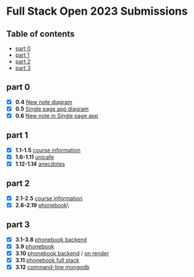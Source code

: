 # Full Stack Open 2023 Submissions <!-- omit from toc -->

## Table of contents <!-- omit from toc -->
- [part 0](#part-0)
- [part 1](#part-1)
- [part 2](#part-2)
- [part 3](#part-3)

## part 0
- [x] **0.4** [New note diagram](./part0/new-note-diagram.md)
- [x] **0.5** [Single page app diagram](./part0/spa-diagram.md)
- [x] **0.6** [New note in Single page app](./part0/spa-new-note-diagram.md)

## part 1
- [x] **1.1-1.5** [course information](./part1/courseinfo/)
- [x] **1.6-1.11** [unicafe](./part1/unicafe/)
- [x] **1.12-1.14** [anecdotes](./part1/anecdotes/)

## part 2
- [x] **2.1-2.5** [course information](./part2/courseinfo/)
- [x] **2.6-2.19** [phonebook](./part2/phonebook/)\

## part 3
- [x] **3.1-3.8** [phonebook backend](https://github.com/nooa-p/fso-part3)
- [x] **3.9** [phonebook](./part3/phonebook/)
- [x] **3.10** [phonebook backend](https://github.com/nooa-p/fso-part3) / [on render](https://fso-backend-kiqt.onrender.com/)
- [x] **3.11** [phonebook full stack](https://fso-backend-kiqt.onrender.com/) 
- [x] **3.12** [command-line mongodb](https://github.com/nooa-p/fso-part3/blob/main/mongo.js)